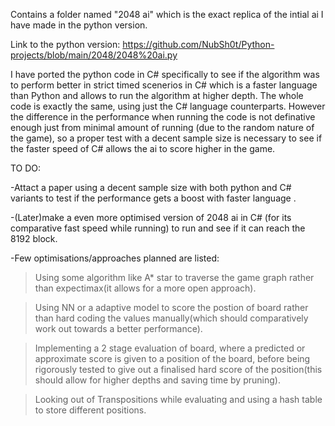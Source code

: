 Contains a folder named "2048 ai" which is the exact replica of the intial ai I have made in the python version.

Link to the python version: https://github.com/NubSh0t/Python-projects/blob/main/2048/2048%20ai.py

I have ported the python code in C# specifically to see if the algorithm was to perform better in strict timed scenerios in C# which is a faster language than Python and allows to run the algorithm at higher depth. The whole code is exactly the same, using just the C# language counterparts. However the difference in the performance when running the code is not definative enough just from minimal amount of running (due to the random nature of the game), so a proper test with a decent sample size is necessary to see if the faster speed of C# allows the ai to score higher in the game.

TO DO:

-Attact a paper using a decent sample size with both python and C# variants to test if the performance gets a boost with faster language .

-(Later)make a even more optimised version of 2048 ai in C# (for its comparative fast speed while running) to run and see if it can reach the 8192 block.

-Few optimisations/approaches planned are listed:

  > Using some algorithm like A* star to traverse the game graph rather than expectimax(it allows for a more open approach).

  > Using NN or a adaptive model to score the postion of board rather than hard coding the values manually(which should comparatively work out towards a better performance).

  > Implementing a 2 stage evaluation of board, where a predicted or approximate score is given to a position of the board, before being rigorously tested to give out a finalised hard score of the position(this should allow for higher depths and saving time by pruning).

  > Looking out of Transpositions while evaluating and using a hash table to store different positions. 
  
